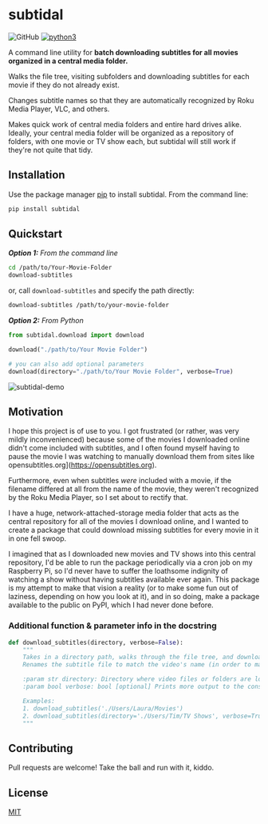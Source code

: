 # subtidal

![GitHub](https://img.shields.io/github/license/athena15/subtidal.svg)
[![python3](https://img.shields.io/badge/built%20with-Python%203-red.svg)](https://www.python.org/)

A command line utility for **batch downloading subtitles for all movies organized in a central media folder.**

Walks the file tree, visiting subfolders and downloading subtitles for each movie if they do not already exist.

Changes subtitle names so that they are automatically recognized by Roku Media Player, VLC, and others.

Makes quick work of central media folders and entire hard drives alike. Ideally, your central media folder will be organized as a repository of folders, with one movie or TV show each, but subtidal will still work if they're not quite that tidy.

## Installation

Use the package manager [pip](https://pip.pypa.io/en/stable/) to install subtidal. From the command line:

```bash
pip install subtidal
```

## Quickstart
***Option 1:** From the command line*

```bash
cd /path/to/Your-Movie-Folder
download-subtitles
```
or, call `download-subtitles` and specify the path directly:
```bash
download-subtitles /path/to/your-movie-folder
```

***Option 2:** From Python*

```python
from subtidal.download import download

download("./path/to/Your Movie Folder")

# you can also add optional parameters
download(directory="./path/to/Your Movie Folder", verbose=True)
```

![subtidal-demo](https://drive.google.com/file/d/1MlJQrVGaocV80jZX5W7kYpjjH2xPWxDP/view?usp=sharing)

## Motivation

I hope this project is of use to you. I got frustrated (or rather, was very mildly inconvenienced) because some of the movies I downloaded online didn't come included with subtitles, and I often found myself having to pause the movie I was watching to manually download them from sites like opensubtitles.org](https://opensubtitles.org).

Furthermore, even when subtitles *were* included with a movie, if the filename differed at all from the name of the movie, they weren't recognized by the Roku Media Player, so I set about to rectify that.

I have a huge, network-attached-storage media folder that acts as the central repository for all of the movies I download online, and I wanted to create a package that could download missing subtitles for every movie in it in one fell swoop.

I imagined that as I downloaded new movies and TV shows into this central repository, I'd be able to run the package periodically via a cron job on my Raspberry Pi, so I'd never have to suffer the loathsome indignity of watching a show without having subtitles available ever again. This package is my attempt to make that vision a reality (or to make some fun out of laziness, depending on how you look at it), and in so doing, make a package available to the public on PyPI, which I had never done before.

### Additional function & parameter info in the docstring

```python
def download_subtitles(directory, verbose=False):
    """
    Takes in a directory path, walks through the file tree, and downloads subtitles for any video files found.
    Renames the subtitle file to match the video's name (in order to make it compatible with Roku Media Player.)

    :param str directory: Directory where video files or folders are located.
    :param bool verbose: bool [optional] Prints more output to the console.

    Examples:
    1. download_subtitles('./Users/Laura/Movies')
    2. download_subtitles(directory='./Users/Tim/TV Shows', verbose=True)
    """
```


## Contributing
Pull requests are welcome! Take the ball and run with it, kiddo.

## License
[MIT](https://choosealicense.com/licenses/mit/)
